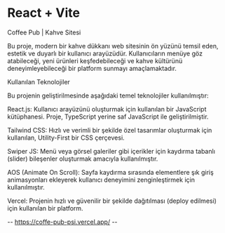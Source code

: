 # React + Vite

Coffee Pub | Kahve Sitesi

Bu proje, modern bir kahve dükkanı web sitesinin ön yüzünü temsil eden, estetik ve duyarlı bir kullanıcı arayüzüdür. Kullanıcıların menüye göz atabileceği, yeni ürünleri keşfedebileceği ve kahve kültürünü deneyimleyebileceği bir platform sunmayı amaçlamaktadır.

Kullanılan Teknolojiler

Bu projenin geliştirilmesinde aşağıdaki temel teknolojiler kullanılmıştır:

React.js: Kullanıcı arayüzünü oluşturmak için kullanılan bir JavaScript kütüphanesi. Proje, TypeScript yerine saf JavaScript ile geliştirilmiştir.

Tailwind CSS: Hızlı ve verimli bir şekilde özel tasarımlar oluşturmak için kullanılan, Utility-First bir CSS çerçevesi.

Swiper JS: Menü veya görsel galeriler gibi içerikler için kaydırma tabanlı (slider) bileşenler oluşturmak amacıyla kullanılmıştır.

AOS (Animate On Scroll): Sayfa kaydırma sırasında elementlere şık giriş animasyonları ekleyerek kullanıcı deneyimini zenginleştirmek için kullanılmıştır.

Vercel: Projenin hızlı ve güvenilir bir şekilde dağıtılması (deploy edilmesi) için kullanılan bir platform.

-- https://coffe-pub-psi.vercel.app/ --
